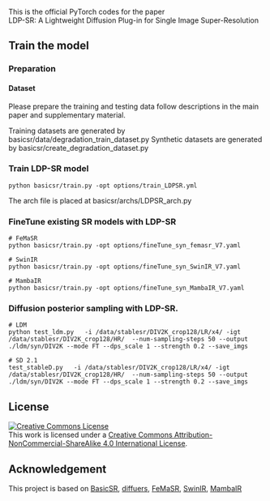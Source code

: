This is the official PyTorch codes for the paper  
LDP-SR: A Lightweight Diffusion Plug-in for Single Image Super-Resolution


## Train the model

### Preparation

#### Dataset

Please prepare the training and testing data follow descriptions in the main paper and supplementary material. 

Training datasets are generated by basicsr/data/degradation_train_dataset.py
Synthetic datasets are generated by basicsr/create_degradation_dataset.py


### Train LDP-SR model

```
python basicsr/train.py -opt options/train_LDPSR.yml
```
The arch file is placed at basicsr/archs/LDPSR_arch.py

### FineTune existing SR models with LDP-SR
```
# FeMaSR
python basicsr/train.py -opt options/fineTune_syn_femasr_V7.yaml

# SwinIR
python basicsr/train.py -opt options/fineTune_syn_SwinIR_V7.yaml

# MambaIR
python basicsr/train.py -opt options/fineTune_syn_MambaIR_V7.yaml
```
### Diffusion posterior sampling with LDP-SR.
```
# LDM
python test_ldm.py   -i /data/stablesr/DIV2K_crop128/LR/x4/ -igt /data/stablesr/DIV2K_crop128/HR/  --num-sampling-steps 50 --output ./ldm/syn/DIV2K --mode FT --dps_scale 1 --strength 0.2 --save_imgs

# SD 2.1
test_stableD.py   -i /data/stablesr/DIV2K_crop128/LR/x4/ -igt /data/stablesr/DIV2K_crop128/HR/  --num-sampling-steps 50 --output ./ldm/syn/DIV2K --mode FT --dps_scale 1 --strength 0.2 --save_imgs
```

## License

<a rel="license" href="http://creativecommons.org/licenses/by-nc-sa/4.0/"><img alt="Creative Commons License" style="border-width:0" src="https://i.creativecommons.org/l/by-nc-sa/4.0/88x31.png" /></a><br />This work is licensed under a <a rel="license" href="http://creativecommons.org/licenses/by-nc-sa/4.0/">Creative Commons Attribution-NonCommercial-ShareAlike 4.0 International License</a>.

## Acknowledgement

This project is based on [BasicSR](https://github.com/xinntao/BasicSR), [diffuers](https://github.com/huggingface/diffusers.git), [FeMaSR](https://github.com/chaofengc/FeMaSR), [SwinIR](https://github.com/JingyunLiang/SwinIR.git), [MambaIR](https://github.com/csguoh/MambaIR.git)
